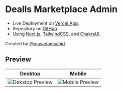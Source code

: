 # Dealls Marketplace Admin

- Live Deployment on [Vercel App](https://dealls-fe-technical-test.vercel.app/products).
- Repository on [GitHub](https://github.com/masadamsahid/dealls-fe-technical-test).
- Using [Next.js](https://nextjs.org/learn), [TailwindCSS](https://tailwindcss.com), and [ChakraUI](https://chakra-ui.com/).

Created by [@masadamsahid](https://github.com/masadamsahid).


## Preview

<table>
<thead>
<tr>
<th>Desktop</th><th>Mobile</th>
</tr>
</thead>
<tbody>
<td>
<img title="Dekstop Preview" alt="Dekstop Preview" src="https://github.com/masadamsahid/dealls-fe-technical-test/assets/62916459/2a68aceb-3455-4112-9da3-d7073c132e17"/>
</td>
<td>
<img title="Mobile Preview" alt="Mobile Preview" src="https://github.com/masadamsahid/dealls-fe-technical-test/assets/62916459/2a0a516c-00d7-48a9-a0de-9978de37e925"/>
</td>
</tbody>
</table>